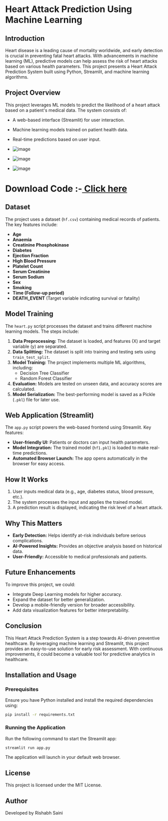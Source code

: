 # Heart Attack Prediction Using Machine Learning

## Introduction
Heart disease is a leading cause of mortality worldwide, and early detection is crucial in preventing fatal heart attacks. With advancements in machine learning (ML), predictive models can help assess the risk of heart attacks based on various health parameters. This project presents a Heart Attack Prediction System built using Python, Streamlit, and machine learning algorithms.

## Project Overview
This project leverages ML models to predict the likelihood of a heart attack based on a patient's medical data. The system consists of:
- A web-based interface (Streamlit) for user interaction.
- Machine learning models trained on patient health data.
- Real-time predictions based on user input.

- ![image](https://github.com/user-attachments/assets/1c222196-974c-4895-9869-672a37c40c35)
- ![image](https://github.com/user-attachments/assets/fd4cb760-7837-44fc-afcb-ece9394fb65a)

- ![image](https://github.com/user-attachments/assets/07892d32-ac6f-453b-8bb4-d12c92e34468)

# Download Code :-[ Click here](https://updategadh.com/)

## Dataset
The project uses a dataset (`hf.csv`) containing medical records of patients. The key features include:
- **Age**
- **Anaemia**
- **Creatinine Phosphokinase**
- **Diabetes**
- **Ejection Fraction**
- **High Blood Pressure**
- **Platelet Count**
- **Serum Creatinine**
- **Serum Sodium**
- **Sex**
- **Smoking**
- **Time (Follow-up period)**
- **DEATH_EVENT** (Target variable indicating survival or fatality)

## Model Training
The `heart.py` script processes the dataset and trains different machine learning models. The steps include:

1. **Data Preprocessing:** The dataset is loaded, and features (X) and target variable (y) are separated.
2. **Data Splitting:** The dataset is split into training and testing sets using `train_test_split`.
3. **Model Training:** The project implements multiple ML algorithms, including:
   - Decision Tree Classifier
   - Random Forest Classifier
4. **Evaluation:** Models are tested on unseen data, and accuracy scores are calculated.
5. **Model Serialization:** The best-performing model is saved as a Pickle (`.pkl`) file for later use.

## Web Application (Streamlit)
The `app.py` script powers the web-based frontend using Streamlit. Key features:
- **User-friendly UI:** Patients or doctors can input health parameters.
- **Model Integration:** The trained model (`hf1.pkl`) is loaded to make real-time predictions.
- **Automated Browser Launch:** The app opens automatically in the browser for easy access.

## How It Works
1. User inputs medical data (e.g., age, diabetes status, blood pressure, etc.).
2. The system processes the input and applies the trained model.
3. A prediction result is displayed, indicating the risk level of a heart attack.

## Why This Matters
- **Early Detection:** Helps identify at-risk individuals before serious complications.
- **AI-Powered Insights:** Provides an objective analysis based on historical data.
- **User-Friendly:** Accessible to medical professionals and patients.

## Future Enhancements
To improve this project, we could:
- Integrate Deep Learning models for higher accuracy.
- Expand the dataset for better generalization.
- Develop a mobile-friendly version for broader accessibility.
- Add data visualization features for better interpretability.

## Conclusion
This Heart Attack Prediction System is a step towards AI-driven preventive healthcare. By leveraging machine learning and Streamlit, this project provides an easy-to-use solution for early risk assessment. With continuous improvements, it could become a valuable tool for predictive analytics in healthcare.

## Installation and Usage
### Prerequisites
Ensure you have Python installed and install the required dependencies using:
```bash
pip install -r requirements.txt
```

### Running the Application
Run the following command to start the Streamlit app:
```bash
streamlit run app.py
```
The application will launch in your default web browser.

## License
This project is licensed under the MIT License.

## Author
Developed by Rishabh Saini


